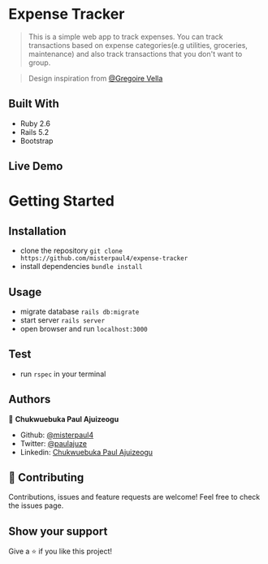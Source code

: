 # Expense Tracker
> This is a simple web app to track expenses. You can track transactions based on expense categories(e.g utilities, groceries, maintenance) and also track transactions that you don't want to group.

>Design inspiration from [@Gregoire Vella](https://www.behance.net/gregoirevella)

## Built With
- Ruby 2.6
- Rails 5.2
- Bootstrap

## Live Demo


# Getting Started
## Installation
- clone the repository `git clone https://github.com/misterpaul4/expense-tracker`
- install dependencies `bundle install`

## Usage
- migrate database `rails db:migrate`
- start server `rails server`
- open browser and run `localhost:3000`

## Test
- run `rspec` in your terminal

## Authors
👤 **Chukwuebuka Paul Ajuizeogu**
- Github: [@misterpaul4](https://github.com/misterpaul4)
- Twitter: [@paulajuze](https://twitter.com/paulajuze)
- Linkedin: [Chukwuebuka Paul Ajuizeogu](https://www.linkedin.com/in/chukwuebuka-paul-ajuizeogu/)

## 🤝 Contributing
Contributions, issues and feature requests are welcome! Feel free to check the issues page.

## Show your support
Give a ⭐️ if you like this project!